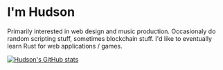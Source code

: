 # I'm Hudson

Primarily interested in web design and music production. Occasionaly do random scripting stuff, sometimes blockchain stuff. I'd like to eventually learn Rust for web applications / games. 

[![Hudson's GitHub stats](https://github-readme-stats.vercel.app/api?username=hud-sonq&show_icons=true&theme=chartreuse-dark)](https://github.com/anuraghazra/github-readme-stats)
